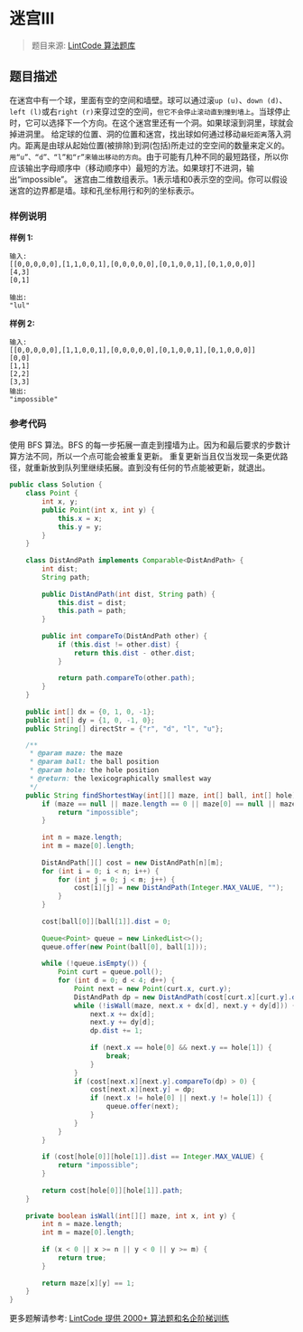 # 迷宫III
 > 题目来源: [LintCode 算法题库](https://www.lintcode.com/problem/the-maze-iii/?utm_source=sc-github-wzz)
 ## 题目描述
 在迷宫中有一个球，里面有空的空间和墙壁。球可以通过滚`up (u)`、`down (d)`、`left (l)`或右`right (r)`来穿过空的空间，`但它不会停止滚动直到撞到墙上`。当球停止时，它可以选择下一个方向。在这个迷宫里还有一个洞。如果球滚到洞里，球就会掉进洞里。
给定球的位置、洞的位置和迷宫，找出球如何通过移动`最短距离`落入洞内。距离是由球从起始位置(被排除)到洞(包括)所走过的空空间的数量来定义的。`用“u”、“d”、“l”和“r”来输出移动的方向`。由于可能有几种不同的最短路径，所以你应该输出字母顺序中（移动顺序中）最短的方法。如果球打不进洞，输出“impossible”。
迷宫由二维数组表示。1表示墙和0表示空的空间。你可以假设迷宫的边界都是墙。球和孔坐标用行和列的坐标表示。
 ### 样例说明
 **样例 1:**
```
输入:
[[0,0,0,0,0],[1,1,0,0,1],[0,0,0,0,0],[0,1,0,0,1],[0,1,0,0,0]]
[4,3]
[0,1]

输出:
"lul"
```
**样例 2:**
```
输入:
[[0,0,0,0,0],[1,1,0,0,1],[0,0,0,0,0],[0,1,0,0,1],[0,1,0,0,0]]
[0,0]
[1,1]
[2,2]
[3,3]
输出:
"impossible"
```

 ### 参考代码
 使用 BFS 算法。BFS 的每一步拓展一直走到撞墙为止。因为和最后要求的步数计算方法不同，所以一个点可能会被重复更新。
重复更新当且仅当发现一条更优路径，就重新放到队列里继续拓展。直到没有任何的节点能被更新，就退出。
```java
public class Solution {
    class Point {
        int x, y;
        public Point(int x, int y) {
            this.x = x;
            this.y = y;
        }
    }
    
    class DistAndPath implements Comparable<DistAndPath> {
        int dist;
    	String path;
    	
    	public DistAndPath(int dist, String path) {
    		this.dist = dist;
    		this.path = path;
    	}
    	
    	public int compareTo(DistAndPath other) {
    	    if (this.dist != other.dist) {
    	        return this.dist - other.dist;
    	    }
    	    
    	    return path.compareTo(other.path);
    	}
    }
    
    public int[] dx = {0, 1, 0, -1};
    public int[] dy = {1, 0, -1, 0};
    public String[] directStr = {"r", "d", "l", "u"};

    /**
     * @param maze: the maze
     * @param ball: the ball position
     * @param hole: the hole position
     * @return: the lexicographically smallest way
     */
    public String findShortestWay(int[][] maze, int[] ball, int[] hole) {
        if (maze == null || maze.length == 0 || maze[0] == null || maze[0].length == 0) {
            return "impossible";
        }
        
        int n = maze.length;
        int m = maze[0].length;
        
        DistAndPath[][] cost = new DistAndPath[n][m];
        for (int i = 0; i < n; i++) {
            for (int j = 0; j < m; j++) {
                cost[i][j] = new DistAndPath(Integer.MAX_VALUE, "");
            }
        }
    
        cost[ball[0]][ball[1]].dist = 0;
 
        Queue<Point> queue = new LinkedList<>();
        queue.offer(new Point(ball[0], ball[1]));
        
        while (!queue.isEmpty()) {
            Point curt = queue.poll();
            for (int d = 0; d < 4; d++) {
                Point next = new Point(curt.x, curt.y);
                DistAndPath dp = new DistAndPath(cost[curt.x][curt.y].dist, cost[curt.x][curt.y].path + directStr[d]);
                while (!isWall(maze, next.x + dx[d], next.y + dy[d])) {
                    next.x += dx[d];
                    next.y += dy[d];
                    dp.dist += 1;
                    
                    if (next.x == hole[0] && next.y == hole[1]) {
                        break;
                    }
                }
                if (cost[next.x][next.y].compareTo(dp) > 0) {
                    cost[next.x][next.y] = dp;
                    if (next.x != hole[0] || next.y != hole[1]) {
                        queue.offer(next);
                    }
                }
            }
        }
        
        if (cost[hole[0]][hole[1]].dist == Integer.MAX_VALUE) {
            return "impossible";
        }
        
        return cost[hole[0]][hole[1]].path;
    }
    
    private boolean isWall(int[][] maze, int x, int y) {
        int n = maze.length;
        int m = maze[0].length;
        
        if (x < 0 || x >= n || y < 0 || y >= m) {
            return true;
        }
        
        return maze[x][y] == 1;
    }
}
```
 更多题解请参考: [LintCode 提供 2000+ 算法题和名企阶梯训练](https://www.lintcode.com/problem/?utm_source=sc-github-wzz)